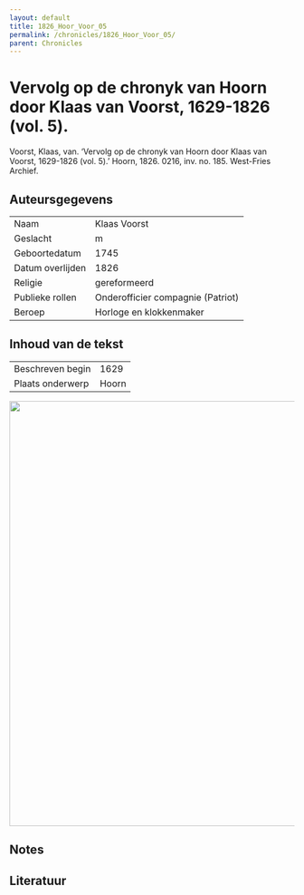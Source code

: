 ```yaml
---
layout: default
title: 1826_Hoor_Voor_05
permalink: /chronicles/1826_Hoor_Voor_05/
parent: Chronicles
--- 
```



# Vervolg op de chronyk van Hoorn door Klaas van Voorst, 1629-1826 (vol. 5). 

Voorst, Klaas, van. ‘Vervolg op de chronyk van Hoorn door Klaas van Voorst, 1629-1826 (vol. 5).’ Hoorn, 1826. 0216, inv. no. 185. West-Fries Archief. 

## Auteursgegevens 

| | | 
| --------------- | --------------- | 
| Naam | Klaas Voorst | 
| Geslacht | m | 
 | Geboortedatum | 1745 | 
| Datum overlijden | 1826 | 
| Religie | gereformeerd | 
| Publieke rollen | Onderofficier compagnie (Patriot) | 
| Beroep | Horloge en klokkenmaker  | 

## Inhoud van de tekst 

| | | 
| --------------- | --------------- | 
| Beschreven begin | 1629 | 
| Plaats onderwerp | Hoorn | 

[<img src="..\..\barplots_chronicles\1826_Hoor_Voor_05.jpg" width="750"/>](..\..\barplots_chronicles\1826_Hoor_Voor_05.jpg) 

## Notes 

## Literatuur 

